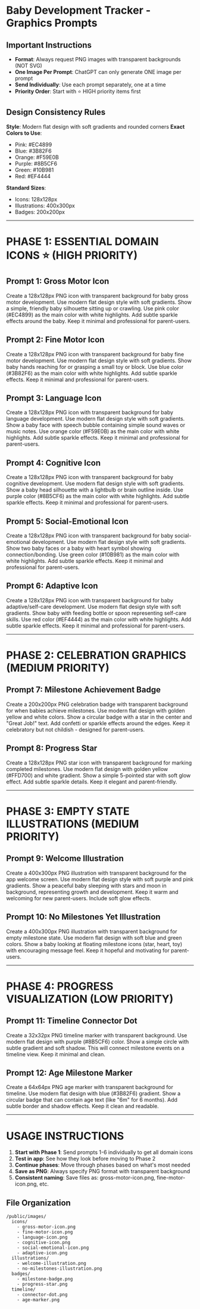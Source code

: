 # Baby Development Tracker - Graphics Prompts

## Important Instructions

- **Format**: Always request PNG images with transparent backgrounds (NOT SVG)
- **One Image Per Prompt**: ChatGPT can only generate ONE image per prompt
- **Send Individually**: Use each prompt separately, one at a time
- **Priority Order**: Start with ⭐ HIGH priority items first

## Design Consistency Rules

**Style**: Modern flat design with soft gradients and rounded corners
**Exact Colors to Use**:
- Pink: #EC4899
- Blue: #3B82F6  
- Orange: #F59E0B
- Purple: #8B5CF6
- Green: #10B981
- Red: #EF4444

**Standard Sizes**:
- Icons: 128x128px
- Illustrations: 400x300px
- Badges: 200x200px

---

# PHASE 1: ESSENTIAL DOMAIN ICONS ⭐ (HIGH PRIORITY)

## Prompt 1: Gross Motor Icon
Create a 128x128px PNG icon with transparent background for baby gross motor development. Use modern flat design style with soft gradients. Show a simple, friendly baby silhouette sitting up or crawling. Use pink color (#EC4899) as the main color with white highlights. Add subtle sparkle effects around the baby. Keep it minimal and professional for parent-users.

## Prompt 2: Fine Motor Icon  
Create a 128x128px PNG icon with transparent background for baby fine motor development. Use modern flat design style with soft gradients. Show baby hands reaching for or grasping a small toy or block. Use blue color (#3B82F6) as the main color with white highlights. Add subtle sparkle effects. Keep it minimal and professional for parent-users.

## Prompt 3: Language Icon
Create a 128x128px PNG icon with transparent background for baby language development. Use modern flat design style with soft gradients. Show a baby face with speech bubble containing simple sound waves or music notes. Use orange color (#F59E0B) as the main color with white highlights. Add subtle sparkle effects. Keep it minimal and professional for parent-users.

## Prompt 4: Cognitive Icon
Create a 128x128px PNG icon with transparent background for baby cognitive development. Use modern flat design style with soft gradients. Show a baby head silhouette with a lightbulb or brain outline inside. Use purple color (#8B5CF6) as the main color with white highlights. Add subtle sparkle effects. Keep it minimal and professional for parent-users.

## Prompt 5: Social-Emotional Icon
Create a 128x128px PNG icon with transparent background for baby social-emotional development. Use modern flat design style with soft gradients. Show two baby faces or a baby with heart symbol showing connection/bonding. Use green color (#10B981) as the main color with white highlights. Add subtle sparkle effects. Keep it minimal and professional for parent-users.

## Prompt 6: Adaptive Icon  
Create a 128x128px PNG icon with transparent background for baby adaptive/self-care development. Use modern flat design style with soft gradients. Show baby with feeding bottle or spoon representing self-care skills. Use red color (#EF4444) as the main color with white highlights. Add subtle sparkle effects. Keep it minimal and professional for parent-users.

---

# PHASE 2: CELEBRATION GRAPHICS (MEDIUM PRIORITY)

## Prompt 7: Milestone Achievement Badge
Create a 200x200px PNG celebration badge with transparent background for when babies achieve milestones. Use modern flat design with golden yellow and white colors. Show a circular badge with a star in the center and "Great Job!" text. Add confetti or sparkle effects around the edges. Keep it celebratory but not childish - designed for parent-users.

## Prompt 8: Progress Star
Create a 128x128px PNG star icon with transparent background for marking completed milestones. Use modern flat design with golden yellow (#FFD700) and white gradient. Show a simple 5-pointed star with soft glow effect. Add subtle sparkle details. Keep it elegant and parent-friendly.

---

# PHASE 3: EMPTY STATE ILLUSTRATIONS (MEDIUM PRIORITY)

## Prompt 9: Welcome Illustration
Create a 400x300px PNG illustration with transparent background for the app welcome screen. Use modern flat design style with soft purple and pink gradients. Show a peaceful baby sleeping with stars and moon in background, representing growth and development. Keep it warm and welcoming for new parent-users. Include soft glow effects.

## Prompt 10: No Milestones Yet Illustration
Create a 400x300px PNG illustration with transparent background for empty milestone state. Use modern flat design with soft blue and green colors. Show a baby looking at floating milestone icons (star, heart, toy) with encouraging message feel. Keep it hopeful and motivating for parent-users.

---

# PHASE 4: PROGRESS VISUALIZATION (LOW PRIORITY)

## Prompt 11: Timeline Connector Dot
Create a 32x32px PNG timeline marker with transparent background. Use modern flat design with purple (#8B5CF6) color. Show a simple circle with subtle gradient and soft shadow. This will connect milestone events on a timeline view. Keep it minimal and clean.

## Prompt 12: Age Milestone Marker
Create a 64x64px PNG age marker with transparent background for timeline. Use modern flat design with blue (#3B82F6) gradient. Show a circular badge that can contain age text (like "6m" for 6 months). Add subtle border and shadow effects. Keep it clean and readable.

---

# USAGE INSTRUCTIONS

1. **Start with Phase 1**: Send prompts 1-6 individually to get all domain icons
2. **Test in app**: See how they look before moving to Phase 2  
3. **Continue phases**: Move through phases based on what's most needed
4. **Save as PNG**: Always specify PNG format with transparent background
5. **Consistent naming**: Save files as: gross-motor-icon.png, fine-motor-icon.png, etc.

## File Organization
```
/public/images/
  icons/
    - gross-motor-icon.png
    - fine-motor-icon.png 
    - language-icon.png
    - cognitive-icon.png
    - social-emotional-icon.png
    - adaptive-icon.png
  illustrations/
    - welcome-illustration.png
    - no-milestones-illustration.png
  badges/
    - milestone-badge.png
    - progress-star.png
  timeline/
    - connector-dot.png
    - age-marker.png
```